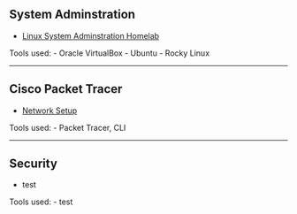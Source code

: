 ## System Adminstration

  - [Linux System Adminstration Homelab](Linux/Linux.md)

Tools used:
      - Oracle VirtualBox
      - Ubuntu
      - Rocky Linux

___

## Cisco Packet Tracer 
  - [Network Setup](PacketTracer/PacketTracer.md)


Tools used:
      - Packet Tracer, CLI

___

## Security
  - test


Tools used:
      - test
